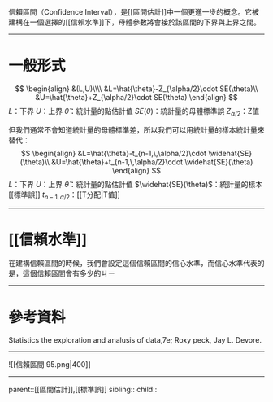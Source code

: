 信賴區間（Confidence Interval），是[[區間估計]]中一個更進一步的概念。它被建構在一個選擇的[[信賴水準]]下，母體參數將會接於該區間的下界與上界之間。
- - -
# 一般形式
$$
\begin{align}
&(L,U)\\\\
&L=\hat{\theta}-Z_{\alpha/2}\cdot SE(\theta)\\
&U=\hat{\theta}+Z_{\alpha/2}\cdot SE(\theta)
\end{align}
$$
$L$：下界
$U$：上界
$\hat{\theta}$：統計量的點估計值
$SE(\theta)$：統計量的母體標準誤
$Z_{\alpha/2}$：Z值

但我們通常不會知道統計量的母體標準差，所以我們可以用統計量的樣本統計量來替代：
$$
\begin{align}
&L=\hat{\theta}-t_{n-1,\,\alpha/2}\cdot \widehat{SE}(\theta)\\
&U=\hat{\theta}+t_{n-1,\,\alpha/2}\cdot \widehat{SE}(\theta)
\end{align}
$$
$L$：下界
$U$：上界
$\hat{\theta}$：統計量的點估計值
$\widehat{SE}(\theta)$：統計量的樣本[[標準誤]]
$t_{n-1,\,\alpha/2}$：[[T分配|T值]]
- - -
# [[信賴水準]]
在建構信賴區間的時候，我們會設定這個信賴區間的信心水準，而信心水準代表的是，這個信賴區間會有多少的ㄐㄧ
- - -
# 參考資料
Statistics the exploration and analusis of data,7e; Roxy peck, Jay L. Devore.
- - -
![[信賴區間 95.png|400]]

- - -
parent::[[區間估計]],[[標準誤]]
sibling::
child::